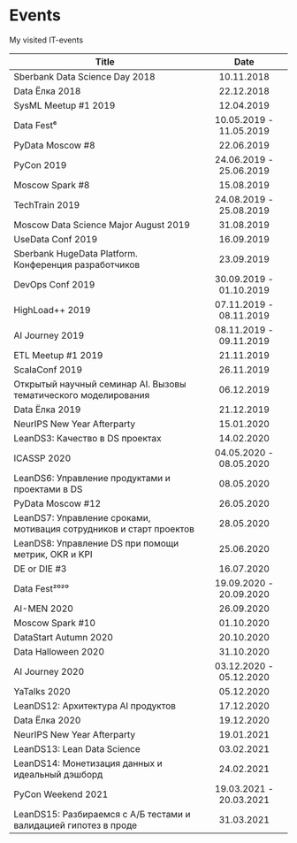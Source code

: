 # Events

My visited IT-events

| Title | Date |
| --- | :---: |
| Sberbank Data Science Day 2018 | 10.11.2018 |
| Data Ёлка 2018 | 22.12.2018 |
| SysML Meetup #1 2019 | 12.04.2019 |
| Data Fest⁶ | 10.05.2019 - 11.05.2019 |
| PyData Moscow #8 | 22.06.2019 |
| PyCon 2019 | 24.06.2019 - 25.06.2019 |
| Moscow Spark #8 | 15.08.2019 |
| TechTrain 2019 | 24.08.2019 - 25.08.2019 |
| Moscow Data Science Major August 2019 | 31.08.2019 |
| UseData Conf 2019 | 16.09.2019 |
| Sberbank HugeData Platform. Конференция разработчиков | 23.09.2019 |
| DevOps Conf 2019 | 30.09.2019 - 01.10.2019 |
| HighLoad++ 2019 | 07.11.2019 - 08.11.2019 |
| AI Journey 2019 | 08.11.2019 - 09.11.2019 |
| ETL Meetup #1 2019 | 21.11.2019 |
| ScalaConf 2019 | 26.11.2019 |
| Открытый научный семинар AI. Вызовы тематического моделирования | 06.12.2019 |
| Data Ёлка 2019 | 21.12.2019 |
| NeurIPS New Year Afterparty | 15.01.2020 |
| LeanDS3: Качество в DS проектах | 14.02.2020 |
| ICASSP 2020 | 04.05.2020 - 08.05.2020 |
| LeanDS6: Управление продуктами и проектами в DS | 08.05.2020 |
| PyData Moscow #12 | 26.05.2020 |
| LeanDS7: Управление сроками, мотивация сотрудников и старт проектов | 28.05.2020 |
| LeanDS8: Управление DS при помощи метрик, OKR и KPI | 25.06.2020 |
| DE or DIE #3 | 16.07.2020 |
| Data Fest²⁰²⁰ | 19.09.2020 - 20.09.2020 |
| AI-MEN 2020 | 26.09.2020 |
| Moscow Spark #10 | 01.10.2020 |
| DataStart Autumn 2020 | 20.10.2020 |
| Data Halloween 2020 | 31.10.2020 |
| AI Journey 2020 | 03.12.2020 - 05.12.2020 |
| YaTalks 2020 | 05.12.2020 |
| LeanDS12: Архитектура AI продуктов | 17.12.2020 |
| Data Ёлка 2020 | 19.12.2020 |
| NeurIPS New Year Afterparty | 19.01.2021 |
| LeanDS13: Lean Data Science | 03.02.2021 |
| LeanDS14: Монетизация данных и идеальный дэшборд | 24.02.2021 |
| PyCon Weekend 2021 | 19.03.2021 - 20.03.2021 |
| LeanDS15: Разбираемся с А/Б тестами и валидацией гипотез в проде | 31.03.2021 |